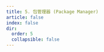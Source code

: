 ```yaml
---
title: 5. 包管理器 (Package Manager)
article: false
index: false
dir:
  order: 5
  collapsible: false
---
```

